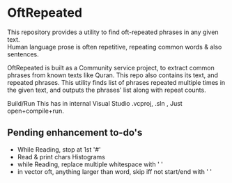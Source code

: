 # OftRepeated
This repository provides a utility to find oft-repeated phrases in any given text.  
Human language prose is often repetitive, repeating common words & also sentences. 

OftRepeated is built as a Community service project, to extract common phrases from 
known texts like Quran. This repo also contains its text, and repeated phrases. 
This utility finds list of phrases repeated multiple times in the given text, and 
outputs the phrases' list along with repeat counts. 

Build/Run 	This has in internal Visual Studio .vcproj, .sln , Just open+compile+run. 

## Pending enhancement to-do's
* While Reading, stop at 1st '#'
* Read & print chars Histograms
* while Reading, replace multiple whitespace with ' '
* in vector<freq> oft, anything larger than word, skip iff not start/end with ' '

